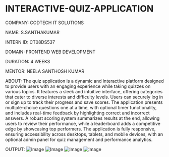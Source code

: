 # INTERACTIVE-QUIZ-APPLICATION
COMPANY: CODTECH IT SOLUTIONS

NAME: S.SANTHAKUMAR

INTERN ID: CT08DS537

DOMAIN: FRONTEND WEB DEVELOPMENT

DURATION: 4 WEEKS

MENTOR: NEELA SANTHOSH KUMAR

ABOUT: The quiz application is a dynamic and interactive platform designed to provide users with an engaging experience while taking quizzes on various topics. It features a sleek and intuitive interface, offering categories that cater to diverse interests and difficulty levels. Users can securely log in or sign up to track their progress and save scores. The application presents multiple-choice questions one at a time, with optional timer functionality, and includes real-time feedback by highlighting correct and incorrect answers. A robust scoring system summarizes results at the end, allowing users to review their performance, while a leaderboard adds a competitive edge by showcasing top performers. The application is fully responsive, ensuring accessibility across desktops, tablets, and mobile devices, with an optional admin panel for quiz management and performance analytics.

OUTPUT: 
![Image](https://github.com/user-attachments/assets/16440997-d2b4-4f18-8f21-16a997280593)
![Image](https://github.com/user-attachments/assets/a186d836-b0ae-4d00-a187-35fb3ab633fc)
![Image](https://github.com/user-attachments/assets/1e202a4e-0204-471e-acd5-bc0bbef70a4a)
![Image](https://github.com/user-attachments/assets/c4d27764-4733-4b80-a882-b7e4f4ba5f3a)
